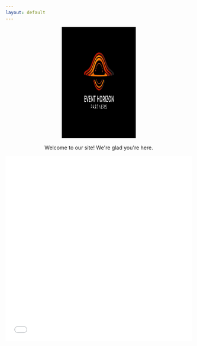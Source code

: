 ```yaml
---
layout: default
---
```

<!-- Welcome Banner -->
<div style="text-align: center;">
  <img src="_assets/images/Ehp_logo.png" alt="EHP Logo" style="width: 200px; height: 300px;">
  <p>Welcome to our site! We're glad you're here.</p>
</div>

<!-- Existing content below -->
<iframe src="_assets/EventHorizon_Presentation_LP.pdf" style="width:100%; height:500px;" frameborder="0"></iframe>